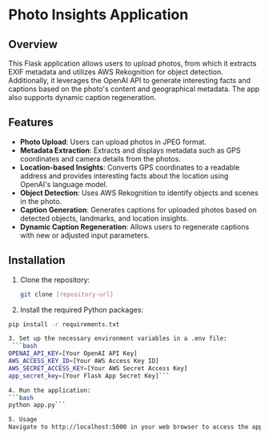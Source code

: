 # Photo Insights Application

## Overview

This Flask application allows users to upload photos, from which it extracts EXIF metadata and utilizes AWS Rekognition for object detection. Additionally, it leverages the OpenAI API to generate interesting facts and captions based on the photo's content and geographical metadata. The app also supports dynamic caption regeneration.

## Features

- **Photo Upload**: Users can upload photos in JPEG format.
- **Metadata Extraction**: Extracts and displays metadata such as GPS coordinates and camera details from the photos.
- **Location-based Insights**: Converts GPS coordinates to a readable address and provides interesting facts about the location using OpenAI's language model.
- **Object Detection**: Uses AWS Rekognition to identify objects and scenes in the photo.
- **Caption Generation**: Generates captions for uploaded photos based on detected objects, landmarks, and location insights.
- **Dynamic Caption Regeneration**: Allows users to regenerate captions with new or adjusted input parameters.

## Installation

1. Clone the repository:
   ```bash
   git clone [repository-url]

2. Install the required Python packages:
  ```bash
  pip install -r requirements.txt

3. Set up the necessary environment variables in a .env file:
   ```bash
  OPENAI_API_KEY=[Your OpenAI API Key]
  AWS_ACCESS_KEY_ID=[Your AWS Access Key ID]
  AWS_SECRET_ACCESS_KEY=[Your AWS Secret Access Key]
  app_secret_key=[Your Flask App Secret Key]```

4. Run the application:
  ```bash
  python app.py```

5. Usage
Navigate to http://localhost:5000 in your web browser to access the application. Upload a photo through the interface and view the extracted data, generated insights, and captions displayed on the photo's dedicated page.
